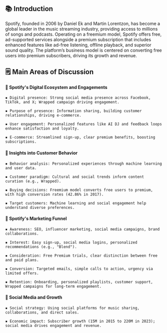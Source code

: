 ## 📚 Introduction
Spotify, founded in 2006 by Daniel Ek and Martin Lorentzon, has become a global leader in the music streaming industry, providing access to millions of songs and podcasts. Operating on a freemium model, Spotify offers free, ad-supported services alongside a premium subscription that includes enhanced features like ad-free listening, offline playback, and superior sound quality. The platform’s business model is centered on converting free users into premium subscribers, driving its growth and revenue.

## 🗒️ Main Areas of Discussion

#### 🔶 Spotify's Digital Ecosystem and Engagements

    ▪️ Digital presence: Strong social media presence across Facebook, TikTok, and X; Wrapped campaign driving engagement.
    
    ▪️ Purpose of presence: Information sharing, building customer relationships, driving e-commerce.
    
    ▪️ User engagement: Personalized features like AI DJ and feedback loops enhance satisfaction and loyalty.
    
    ▪️ E-commerce: Streamlined sign-up, clear premium benefits, boosting subscriptions.

#### 🔶 Insights into Customer Behavior

    ▪️ Behavior analysis: Personalized experiences through machine learning and user data.
    
    ▪️ Customer paradigm: Cultural and social trends inform content curation (e.g., Wrapped).
    
    ▪️ Buying decisions: Freemium model converts free users to premium, with high conversion rates (42.86% in 2017).
    
    ▪️ Target customers: Machine learning and social engagement help understand diverse preferences.

#### 🔶 Spotify's Marketing Funnel

    ▪️ Awareness: SEO, influencer marketing, social media campaigns, brand collaborations.
    
    ▪️ Interest: Easy sign-up, social media logins, personalized recommendations (e.g., "Blend").
    
    ▪️ Consideration: Free Premium trials, clear distinction between free and paid plans.
    
    ▪️ Conversion: Targeted emails, simple calls to action, urgency via limited offers.
    
    ▪️ Retention: Onboarding, personalized playlists, customer support, Wrapped campaigns for long-term engagement.

#### 🔶 Social Media and Growth

    ▪️ Social strategy: Using social platforms for music sharing, collaborations, and direct sales.
    
    ▪️ Economic impact: Subscriber growth (15M in 2015 to 220M in 2023); social media drives engagement and revenue.


